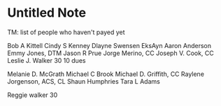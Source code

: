 # Untitled Note

TM: list of people who haven't payed yet

Bob A Kittell
Cindy S Kenney
Dlayne Swensen
EksAyn Aaron Anderson
Emmy Jones, DTM
Jason R Prue
Jorge Merino, CC
Joseph V. Cook, CC
Leslie J. Walker 30 10 dues

Melanie D. McGrath
Michael C Brook
Michael D. Griffith, CC
Raylene Jorgenson, ACS, CL
Shaun Humphries
Tara L Adams

Reggie walker 30
